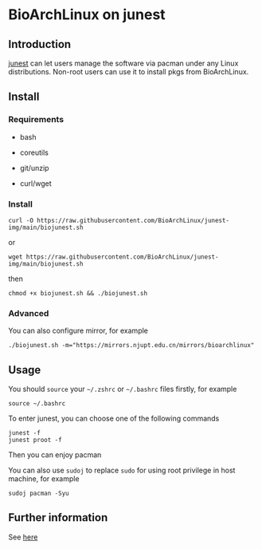 # BioArchLinux on junest

## Introduction

[junest](https://github.com/fsquillace/junest) can let users manage the software via pacman under any Linux distributions. Non-root users can use it to install pkgs from BioArchLinux.

## Install

### Requirements

- bash

- coreutils

- git/unzip

- curl/wget

### Install

```
curl -O https://raw.githubusercontent.com/BioArchLinux/junest-img/main/biojunest.sh
```

or 

```
wget https://raw.githubusercontent.com/BioArchLinux/junest-img/main/biojunest.sh
```

then 

```
chmod +x biojunest.sh && ./biojunest.sh
```

### Advanced

You can also configure mirror, for example

```
./biojunest.sh -m="https://mirrors.njupt.edu.cn/mirrors/bioarchlinux"
```

## Usage

You should `source` your `~/.zshrc` or `~/.bashrc` files firstly, for example

```
source ~/.bashrc
```

To enter junest, you can choose one of the following commands

```
junest -f
junest proot -f
```

Then you can enjoy pacman

You can also use `sudoj` to replace `sudo` for using root privilege in host machine, for example

```
sudoj pacman -Syu
```

## Further information

See [here](https://github.com/fsquillace/junest)
